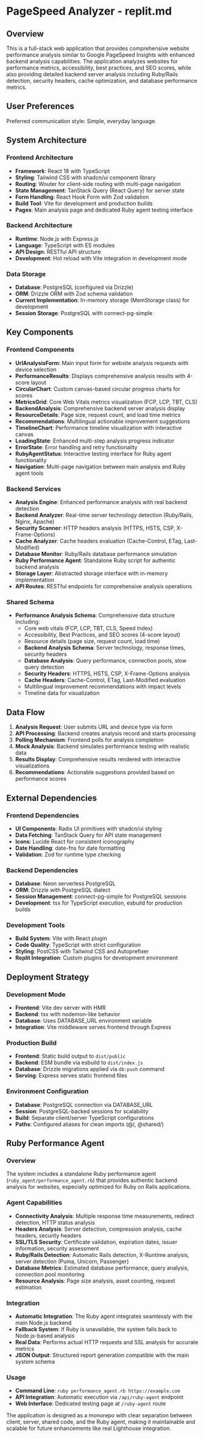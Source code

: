 # PageSpeed Analyzer - replit.md

## Overview

This is a full-stack web application that provides comprehensive website performance analysis similar to Google PageSpeed Insights with enhanced backend analysis capabilities. The application analyzes websites for performance metrics, accessibility, best practices, and SEO scores, while also providing detailed backend server analysis including Ruby/Rails detection, security headers, cache optimization, and database performance metrics.

## User Preferences

Preferred communication style: Simple, everyday language.

## System Architecture

### Frontend Architecture
- **Framework**: React 18 with TypeScript
- **Styling**: Tailwind CSS with shadcn/ui component library
- **Routing**: Wouter for client-side routing with multi-page navigation
- **State Management**: TanStack Query (React Query) for server state
- **Form Handling**: React Hook Form with Zod validation
- **Build Tool**: Vite for development and production builds
- **Pages**: Main analysis page and dedicated Ruby agent testing interface

### Backend Architecture
- **Runtime**: Node.js with Express.js
- **Language**: TypeScript with ES modules
- **API Design**: RESTful API structure
- **Development**: Hot reload with Vite integration in development mode

### Data Storage
- **Database**: PostgreSQL (configured via Drizzle)
- **ORM**: Drizzle ORM with Zod schema validation
- **Current Implementation**: In-memory storage (MemStorage class) for development
- **Session Storage**: PostgreSQL with connect-pg-simple

## Key Components

### Frontend Components
- **UrlAnalysisForm**: Main input form for website analysis requests with device selection
- **PerformanceResults**: Displays comprehensive analysis results with 4-score layout
- **CircularChart**: Custom canvas-based circular progress charts for scores
- **MetricsGrid**: Core Web Vitals metrics visualization (FCP, LCP, TBT, CLS)
- **BackendAnalysis**: Comprehensive backend server analysis display
- **ResourceDetails**: Page size, request count, and load time metrics
- **Recommendations**: Multilingual actionable improvement suggestions
- **TimelineChart**: Performance timeline visualization with interactive canvas
- **LoadingState**: Enhanced multi-step analysis progress indicator
- **ErrorState**: Error handling and retry functionality
- **RubyAgentStatus**: Interactive testing interface for Ruby agent functionality
- **Navigation**: Multi-page navigation between main analysis and Ruby agent tools

### Backend Services
- **Analysis Engine**: Enhanced performance analysis with real backend detection
- **Backend Analyzer**: Real-time server technology detection (Ruby/Rails, Nginx, Apache)
- **Security Scanner**: HTTP headers analysis (HTTPS, HSTS, CSP, X-Frame-Options)
- **Cache Analyzer**: Cache headers evaluation (Cache-Control, ETag, Last-Modified)
- **Database Monitor**: Ruby/Rails database performance simulation
- **Ruby Performance Agent**: Standalone Ruby script for authentic backend analysis
- **Storage Layer**: Abstracted storage interface with in-memory implementation
- **API Routes**: RESTful endpoints for comprehensive analysis operations

### Shared Schema
- **Performance Analysis Schema**: Comprehensive data structure including:
  - Core web vitals (FCP, LCP, TBT, CLS, Speed Index)
  - Accessibility, Best Practices, and SEO scores (4-score layout)
  - Resource details (page size, request count, load time)
  - **Backend Analysis Schema**: Server technology, response times, security headers
  - **Database Analysis**: Query performance, connection pools, slow query detection
  - **Security Headers**: HTTPS, HSTS, CSP, X-Frame-Options analysis
  - **Cache Headers**: Cache-Control, ETag, Last-Modified evaluation
  - Multilingual improvement recommendations with impact levels
  - Timeline data for visualization

## Data Flow

1. **Analysis Request**: User submits URL and device type via form
2. **API Processing**: Backend creates analysis record and starts processing
3. **Polling Mechanism**: Frontend polls for analysis completion
4. **Mock Analysis**: Backend simulates performance testing with realistic data
5. **Results Display**: Comprehensive results rendered with interactive visualizations
6. **Recommendations**: Actionable suggestions provided based on performance scores

## External Dependencies

### Frontend Dependencies
- **UI Components**: Radix UI primitives with shadcn/ui styling
- **Data Fetching**: TanStack Query for API state management
- **Icons**: Lucide React for consistent iconography
- **Date Handling**: date-fns for date formatting
- **Validation**: Zod for runtime type checking

### Backend Dependencies
- **Database**: Neon serverless PostgreSQL
- **ORM**: Drizzle with PostgreSQL dialect
- **Session Management**: connect-pg-simple for PostgreSQL sessions
- **Development**: tsx for TypeScript execution, esbuild for production builds

### Development Tools
- **Build System**: Vite with React plugin
- **Code Quality**: TypeScript with strict configuration
- **Styling**: PostCSS with Tailwind CSS and Autoprefixer
- **Replit Integration**: Custom plugins for development environment

## Deployment Strategy

### Development Mode
- **Frontend**: Vite dev server with HMR
- **Backend**: tsx with nodemon-like behavior
- **Database**: Uses DATABASE_URL environment variable
- **Integration**: Vite middleware serves frontend through Express

### Production Build
- **Frontend**: Static build output to `dist/public`
- **Backend**: ESM bundle via esbuild to `dist/index.js`
- **Database**: Drizzle migrations applied via `db:push` command
- **Serving**: Express serves static frontend files

### Environment Configuration
- **Database**: PostgreSQL connection via DATABASE_URL
- **Session**: PostgreSQL-backed sessions for scalability
- **Build**: Separate client/server TypeScript configurations
- **Paths**: Configured aliases for clean imports (@/, @shared/)

## Ruby Performance Agent

### Overview
The system includes a standalone Ruby performance agent (`ruby_agent/performance_agent.rb`) that provides authentic backend analysis for websites, especially optimized for Ruby on Rails applications.

### Agent Capabilities
- **Connectivity Analysis**: Multiple response time measurements, redirect detection, HTTP status analysis
- **Headers Analysis**: Server detection, compression analysis, cache headers, security headers
- **SSL/TLS Security**: Certificate validation, expiration dates, issuer information, security assessment
- **Ruby/Rails Detection**: Automatic Rails detection, X-Runtime analysis, server detection (Puma, Unicorn, Passenger)
- **Database Metrics**: Estimated database performance, query analysis, connection pool monitoring
- **Resource Analysis**: Page size analysis, asset counting, request estimation

### Integration
- **Automatic Integration**: The Ruby agent integrates seamlessly with the main Node.js backend
- **Fallback System**: If Ruby is unavailable, the system falls back to Node.js-based analysis
- **Real Data**: Performs actual HTTP requests and SSL analysis for accurate metrics
- **JSON Output**: Structured report generation compatible with the main system schema

### Usage
- **Command Line**: `ruby performance_agent.rb https://example.com`
- **API Integration**: Automatic execution via `/api/ruby-agent` endpoint
- **Web Interface**: Dedicated testing page at `/ruby-agent` route

The application is designed as a monorepo with clear separation between client, server, shared code, and the Ruby agent, making it maintainable and scalable for future enhancements like real Lighthouse integration.